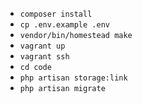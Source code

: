 - `composer install`
- `cp .env.example .env`
- `vendor/bin/homestead make`
- `vagrant up`
- `vagrant ssh`
- `cd code`
- `php artisan storage:link`
- `php artisan migrate`
